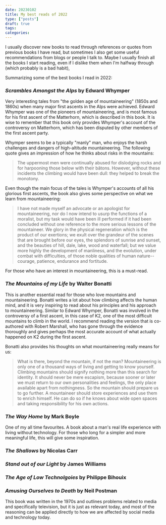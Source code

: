 ```yaml
---
date: 20230102
title: My best reads of 2022
type: ["posts"]
draft: true
tags:
categories:
---
```


I usually discover new books to read through references or quotes from previous books I have read, but sometimes I also get some useful recommendations from blogs or people I talk to. 
Maybe 
I usually finish all the books I start reading, even if I dislike them when I'm halfway through (which probably is a bad habit),

Summarizing some of the best books I read in 2022:

### *Scrambles Amongst the Alps* by Edward Whymper

Very interesting tales from "the golden age of mountaineering" (1850s and 1860s) when many major first ascents in the Alps were achieved.
Edward Whymper was one of the pioneers of mountaineering, and is most famous for his first ascent of the Matterhorn, which is described in this book.
It is wise to remember that this book only provides Whymper's account of the controversy on Matterhorn, which has been disputed by other members of the first ascent party.

Whymper seems to be a typically "manly" man, who enjoys the harsh challenges and dangers of high-altitude mountaineering. The following quote gives an impression of how he thinks about risks in the mountains:

> The uppermost men were continually abused for dislodging rocks and for harpooning those below with their bâtons. However, without these incidents the climbing would have been dull: they helped to break the monotony.

Even though the main focus of the tales is Whymper's accounts of all his glorious first ascents, the book also gives some perspective on what we learn from mountaineering:

> I have not made myself an advocate or an apologist for mountaineering, nor do I now intend to usurp the functions of a moralist, but my task would have been ill performed if it had been concluded without one reference to the more serious lessons of the mountaineer. We glory in the physical regeneration which is the product of our exertions; we exult over the grandeur of the scenes that are brought before our eyes, the splendors of sunrise and sunset, and the beauties of hill, dale, lake, wood and waterfall; but we value more highly the development of manliness, and the evolution, under combat with difficulties, of those noble qualities of human nature--courage, patience, endurance and fortitude.

For those who have an interest in mountaineering, this is a must-read.

### *The Mountains of my Life* by Walter Bonatti

This is another essential read for those who love mountains and mountaineering.
Bonatti writes a lot about how climbing affects the human mind, and it is very inspiring to read about his principles and his approach to mountaineering.
Similar to Edward Whymper, Bonatti was involved in the controversy of a first ascent, in this case of K2, one of the most difficult mountains to climb in the world.
I recommend reading the version that is co-authored with Robert Marshall, who has gone through the evidence thoroughly and gives perhaps the most accurate account of what actually happened on K2 during the first ascent.

Bonatti also provides his thoughts on what mountaineering really means for us:

> What is there, beyond the mountain, if not the man? Mountaineering is only one of a thousand ways of living and getting to know yourself. Climbing mountains should signify nothing more than this search for identity. It should never be mere escapism, because sooner or later we must return to our own personalities and feelings, the only place available apart from nothingness. So the mountain should prepare us to go further. A mountaineer should store experiences and use them to enrich himself. He can do so if he knows about wide open spaces and taking responsibility for his own actions.


### *The Way Home* by Mark Boyle

One of my all time favourites.
A book about a man's real life experience with living without technology.
For those who long for a simpler and more meaningful life, this will give some inspiration.


### *The Shallows* by Nicolas Carr

### *Stand out of our Light* by James Williams 

### *The Age of Low Technolgoies* by Philippe Bihouix


### *Amusing Ourselves to Death* by Neil Postman 

This book was written in the 1970s and outlines problems related to media and specifically television, but it is just as relevant today, and most of the reasoning can be applied directly to how we are affected by social media and technology today.


